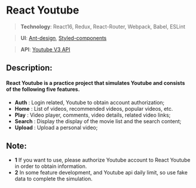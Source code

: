 # React Youtube

> **Technology**: React16, Redux, React-Router, Webpack, Babel, ESLint

> **UI**: [Ant-design](https://ant.design/), [Styled-components](https://www.styled-components.com/)

> **API**: [Youtube V3 API](https://developers.google.com/youtube/v3/getting-started)

## Description:
#### React Youtube is a practice project that simulates Youtube and consists of the following five features.

- **Auth** : Login related, Youtube to obtain account authorization;
- **Home** : List of videos, recommended videos, popular videos, etc.
- **Play** : Video player, comments, video details, related video links;
- **Search** : Display the display of the movie list and the search content;
- **Upload** : Upload a personal video;

## Note: 

- **1** If you want to use, please authorize Youtube account to React Youtube in order to obtain information.
- **2** In some feature development, and Youtube api daily limit, so use fake data to complete the simulation.

